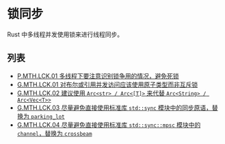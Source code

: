 # 锁同步

Rust 中多线程并发使用锁来进行线程同步。

## 列表

- [P.MTH.LCK.01 多线程下要注意识别锁争用的情况，避免死锁](./lock/P.MTH.LCK.02.md)
- [G.MTH.LCK.01 对布尔或引用并发访问应该使用原子类型而非互斥锁](./lock/G.MTH.LCK.01.md)
- [G.MTH.LCK.02 建议使用 `Arc<str> / Arc<[T]>` 来代替 `Arc<String> / Arc<Vec<T>>`](./lock/G.MTH.LCK.02.md)
- [G.MTH.LCK.03 尽量避免直接使用标准库 `std::sync` 模块中的同步原语，替换为 `parking_lot`](./lock/G.MTH.LCK.03.md)
- [G.MTH.LCK.04 尽量避免直接使用标准库 `std::sync::mpsc` 模块中的 `channel`，替换为 `crossbeam`](./lock/G.MTH.LCK.04.md)